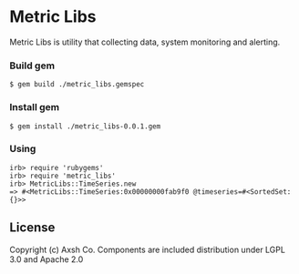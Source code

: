 Metric Libs
==============

Metric Libs is utility that collecting data, system monitoring and alerting.

### Build gem
```
$ gem build ./metric_libs.gemspec 
```
### Install gem
```
$ gem install ./metric_libs-0.0.1.gem
```
### Using

```
irb> require 'rubygems'
irb> require 'metric_libs'
irb> MetricLibs::TimeSeries.new
=> #<MetricLibs::TimeSeries:0x00000000fab9f0 @timeseries=#<SortedSet: {}>>
```

License
---------

Copyright (c) Axsh Co.
Components are included distribution under LGPL 3.0 and Apache 2.0
